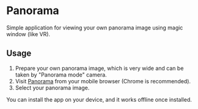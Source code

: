 # Panorama

Simple application for viewing your own panorama image using magic window (like VR).

## Usage

1. Prepare your own panorama image, which is very wide and can be taken by "Panorama mode" camera.
2. Visit [Panorama](https://hiroebe.github.io/panorama) from your mobile browser (Chrome is recommended).
3. Select your panorama image.

You can install the app on your device, and it works offline once installed.
